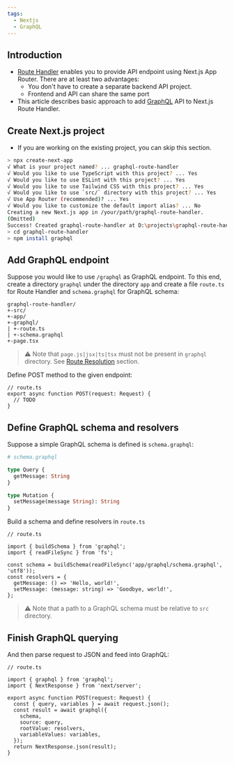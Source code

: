 ```yaml
---
tags:
  - Nextjs
  - GraphQL
---
```


## Introduction

- [Route Handler](https://nextjs.org/docs/app/building-your-application/routing/router-handlers) enables you to provide API endpoint using Next.js App Router. There are at least two advantages:
	- You don't have to create a separate backend API project.
	- Frontend and API can share the same port
- This article describes basic approach to add [GraphQL](https://graphql.org/) API to Next.js Route Handler.

## Create Next.js project

- If you are working on the existing project, you can skip this section.

```sh
> npx create-next-app
√ What is your project named? ... graphql-route-handler
√ Would you like to use TypeScript with this project? ... Yes
√ Would you like to use ESLint with this project? ... Yes
√ Would you like to use Tailwind CSS with this project? ... Yes
√ Would you like to use `src/` directory with this project? ... Yes
√ Use App Router (recommended)? ... Yes
√ Would you like to customize the default import alias? ... No
Creating a new Next.js app in /your/path/graphql-route-handler.
(Omitted)
Success! Created graphql-route-handler at D:\projects\graphql-route-handler
> cd graphql-route-handler
> npm install graphql
```

## Add GraphQL endpoint

Suppose you would like to use `/graphql` as GraphQL endpoint. To this end, create a directory `graphql` under the directory `app` and create a file `route.ts` for Route Handler and `schema.graphql` for GraphQL schema:

```
graphql-route-handler/
+-src/
+-app/
+-graphql/
| +-route.ts
| +-schema.graphql
+-page.tsx
```

> ⚠️ Note that `page.js|jsx|ts|tsx` must not be present in `graphql` directory. See [Route Resolution](https://nextjs.org/docs/app/building-your-application/routing/router-handlers#route-resolution) section.
  
Define POST method to the given endpoint:
  
```tsx
// route.ts
export async function POST(request: Request) {
  // TODO
}
```

## Define GraphQL schema and resolvers

Suppose a simple GraphQL schema is defined is `schema.graphql`:

```graphql
# schema.graphql

type Query {
  getMessage: String
}

type Mutation {
  setMessage(message String): String
}
```
  
Build a schema and define resolvers in `route.ts`
  
```tsx
// route.ts

import { buildSchema } from 'graphql';
import { readFileSync } from 'fs';

const schema = buildSchema(readFileSync('app/graphql/schema.graphql', 'utf8'));
const resolvers = {
  getMessage: () => 'Hello, world!',
  setMessage: (message: string) => 'Goodbye, world!',
};
```
  
> ⚠️ Note that a path to a GraphQL schema must be relative to `src` directory.

## Finish GraphQL querying

And then parse request to JSON and feed into GraphQL:

```tsx
// route.ts

import { graphql } from 'graphql';
import { NextResponse } from 'next/server';

export async function POST(request: Request) {
  const { query, variables } = await request.json();
  const result = await graphql({
    schema,
    source: query,
    rootValue: resolvers,
    variableValues: variables,
  });
  return NextResponse.json(result);
}
```
